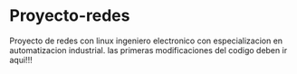 # Proyecto-redes
Proyecto de redes con linux
ingeniero electronico con especializacion en automatizacion industrial.
las primeras modificaciones del codigo deben ir aqui!!!
